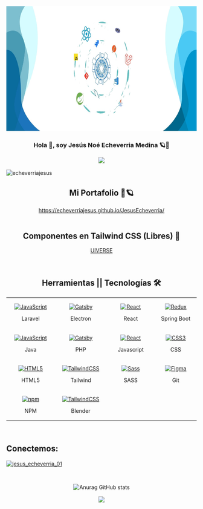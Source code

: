 <img src="./Diseño sin título.jpg" alt="Tecnologias" height="330" width="100%">

<h3 align="center">Hola 👋, soy Jesús Noé Echeverria Medina 🪐🚀</h3>
<div align="center">
<picture>
 <source media="(prefers-color-scheme: dark)" srcset="https://readme-typing-svg.herokuapp.com?lines=Desarrollador+Web👨‍💻;Ingeniero%20en%20Sistemas%20Computacionales👨‍💼&center=true&width=500&height=50&color=FFFF00">
 <source media="(prefers-color-scheme: light)" srcset="https://readme-typing-svg.herokuapp.com?lines=Desarrollador+Web👨‍💻;Ingeniero%20en%20Sistemas%20Computacionales👨‍💼&center=true&width=500&height=50&color=000000">
 <img src="https://readme-typing-svg.herokuapp.com?lines=Desarrollador+Web👨‍💻;Ingeniero%20en%20Sistemas%20Computacionales👨‍💼&center=true&width=500&height=50&color=FFFF00">
</picture>
</div>
<p align="left"> <img src="https://komarev.com/ghpvc/?username=echeverriajesus&label=Views&color=26023F&style=flat" alt="echeverriajesus" /> </p>
<div align="center">
  <h2 align="center">Mi Portafolio 💼🪐</h2>
<div align="center">
<a href="https://echeverriajesus.github.io/JesusEcheverria.github.io/" target="blank">https://echeverriajesus.github.io/JesusEcheverria/</a>
</div></br>
<div align="center">
  <h2 align="center">Componentes en Tailwind CSS (Libres) 🤯</h2>
<div align="center">
<a href="https://uiverse.io/profile/EcheverriaJesus" target="blank">UIVERSE</a>
</div></br></br>
</div>
<div align="center">
  <h2 align="center">Herramientas || Tecnologías 🛠️</h2>
<div align="center">
<table>
 
  <tr>
    <td width="200px">
      <p align="center">
        <a href="https://laravel.com/" target="_blank" rel="noreferrer">
          <img src="https://laravel.com/img/logomark.min.svg" width="40" height="40" alt="JavaScript" />
        </a>
        <p align="center">Laravel</p>
      </p>
    </td>
    <td width="200px">
      <p align="center">
        <a href="https://www.electronjs.org/es/" target="_blank" rel="noreferrer"><img src="https://www.electronjs.org/es/assets/img/logo.svg" width="40" height="40" alt="Gatsby" /></a>
        <p align="center">Electron</p>
      </p>
    </td>
    <td width="200px">
    <p align="center">
        <a href="https://es.react.dev/" target="_blank" rel="noreferrer">
          <img src="https://raw.githubusercontent.com/danielcranney/readme-generator/main/public/icons/skills/react-colored.svg" width="40" height="40" alt="React" />
        </a>
        <p align="center">React</p>
      </p>
     </td>
      <td width="200px">
      <p align="center">
        <a href="https://spring.io/projects/spring-boot" target="_blank" rel="noreferrer">
          <img src="https://dz2cdn1.dzone.com/storage/temp/12434118-spring-boot-logo.png" width="40" height="40" alt="Redux" />
      </a>
        <p align="center">Spring Boot</p>
      </p>
    </td>
  </tr>
 
  <tr>
   <td width="200px">
      <p align="center">
        <a href="https://www.java.com/es/" target="_blank" rel="noreferrer">
          <img src="https://www.manualweb.net/img/logos/java.png" width="40" height="40" alt="JavaScript" />
        </a>
        <p align="center">Java</p>
      </p>
    </td>
    <td width="200px">
      <p align="center">
        <a href="https://www.php.net/manual/es/intro-whatis.php" target="_blank" rel="noreferrer"><img src="https://blogs.masterhacks.net/wp-content/uploads/2019/10/masterhacks_php_vulnerabilidad_fpm_nginx.png" width="50" height="35" alt="Gatsby" /></a>
        <p align="center">PHP</p>
      </p>
    </td>
     <td width="200px">
    <p align="center">
        <a href="https://developer.mozilla.org/es/docs/Web/JavaScript" target="_blank" rel="noreferrer">
          <img src="https://cms.rootstack.com/sites/default/files/inline-images/javascript%20logo.png" width="75" height="40" alt="React" />
        </a>
        <p align="center">Javascript</p>
      </p>
     </td>
     <td width="200px">
      <p align="center">
        <a href="https://www.w3.org/TR/CSS/#css" target="_blank" rel="noreferrer">
          <img src="https://raw.githubusercontent.com/danielcranney/readme-generator/main/public/icons/skills/css3-colored.svg" width="40" height="40" alt="CSS3" />
      </a>
        <p align="center">CSS</p>
      </p>
    </td>
  </tr>
  
  <tr>
  <td width="200px">
       <p align="center">
        <a href="https://developer.mozilla.org/en-US/docs/Glossary/HTML5" target="_blank" rel="noreferrer">
          <img src="https://raw.githubusercontent.com/danielcranney/readme-generator/main/public/icons/skills/html5-colored.svg" width="40" height="40" alt="HTML5" />
        </a>
        <p align="center">HTML5</p>
    </td>
    <td width="200px">
      <p align="center">
        <a href="https://tailwindcss.com/" target="_blank" rel="noreferrer">
          <img src="https://raw.githubusercontent.com/danielcranney/readme-generator/main/public/icons/skills/tailwindcss-colored.svg" width="40" height="40" alt="TailwindCSS" />
        </a>
        <p align="center">Tailwind</p>
      </p>
     </td>
      <td width="200px">
      <p align="center">
        <a href="https://sass-lang.com/" target="_blank" rel="noreferrer">
          <img src="https://raw.githubusercontent.com/danielcranney/readme-generator/main/public/icons/skills/sass-colored.svg" width="40" height="40" alt="Sass" />
      </a>
        <p align="center">SASS</p>
      </p>
    </td>
     <td width="200px">
      <p align="center">
        <a href="https://git-scm.com/" target="_blank" rel="noreferrer">
          <img src="https://victorroblesweb.es/wp-content/uploads/2018/04/git.png" width="40" height="40" alt="Figma" />
        </a>
        <p align="center">Git</p>
      </p>
    </td>
  </tr>
  
  <tr>
   <td width="200px">
    <p align="center">
        <a href="https://npmjs.org/" target="_blank" rel="noreferrer" >
          <img src="https://img.shields.io/badge/NPM-%23000000.svg?style=for-the-badge&logo=npm&logoColor=white" height="40" alt="npm"/>
        </a>
        <p align="center">NPM</p>
    </td>
    <td width="200px">
      <p align="center">
        <a href="https://www.blender.org/" target="_blank" rel="noreferrer">
          <img src="https://upload.wikimedia.org/wikipedia/commons/thumb/0/0c/Blender_logo_no_text.svg/512px-Blender_logo_no_text.svg.png" width="40" height="38" alt="TailwindCSS" />
        </a>
        <p align="center">Blender</p>
      </p>
    </td>
  </tr>
  <tr>
</table></br>
<h2 align="left">Conectemos:</h2>
<p align="left">
<a href="https://instagram.com/jesus_echeverria_01" target="blank"><img align="center" src="https://raw.githubusercontent.com/rahuldkjain/github-profile-readme-generator/master/src/images/icons/Social/instagram.svg" alt="jesus_echeverria_01" height="30" width="40" /></a>
</p></br>

![Anurag GitHub stats](https://github-readme-stats.vercel.app/api?username=EcheverriaJesus&show_icons=true&theme=radical)

<img align="center" src="https://github-readme-stats.vercel.app/api/top-langs/?username=EcheverriaJesus&layout=compact&theme=buefy&hide_border=true" />
